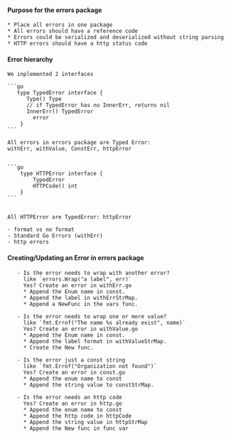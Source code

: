 #### Purpose for the errors package
    * Place all errors in one package
    * All errors should have a reference code
    * Errors could be serialized and deserialized without string parsing
    * HTTP errors should have a http status code

#### Error hierarchy
    We inplemented 2 interfaces

    ```go
       type TypedError interface {
          Type() Type
          // if TypedError has no InnerErr, returns nil
          InnerErr() TypedError
	        error
        }
    ```

    All errors in errors package are Typed Error:
    withErr, withValue, ConstErr, httpError 


    ```go
        type HTTPError interface {
	        TypedError
	        HTTPCode() int
        }
    ```


    All HTTPError are TypedError: httpError

    - format vs no format
    - Standard Go Errors (withErr)
    - http errors

#### Creating/Updating an Error in errors package
       - Is the error needs to wrap with another error?
         like `errors.Wrap("a label", err)`
         Yes? Create an error in withErr.go
         * Append the Enum name in const.
         * Append the label in withErrStrMap.
         * Append a NewFunc in the vars func.
       
       - Is the error needs to wrap one or more value?
         like `fmt.Errof("The name %s already exist", name)`
         Yes? Create an error in withValue.go
         * Append the Enum name in const.
         * Append the label format in withValueStrMap.
         * Create the New func.
       
       - Is the error just a const string
         like `fmt.Errof("Organization not found")`
         Yes? Create an error in const.go
         * Append the enum name to const
         * Append the string value to constStrMap.

       - Is the error needs an http code
         Yes? Create an error in http.go
         * Append the enum name to const
         * Append the http code in httpCode
         * Append the string value in httpStrMap
         * Append the New func in func var
          
